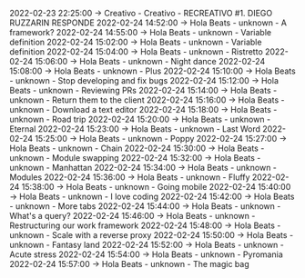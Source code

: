 2022-02-23 22:25:00 -> Creativo - Creativo - RECREATIVO #1. DIEGO RUZZARIN RESPONDE
2022-02-24 14:52:00 -> Hola Beats - unknown - A framework?
2022-02-24 14:55:00 -> Hola Beats - unknown - Variable definition
2022-02-24 15:02:00 -> Hola Beats - unknown - Variable definition
2022-02-24 15:04:00 -> Hola Beats - unknown - Ristretto
2022-02-24 15:06:00 -> Hola Beats - unknown - Night dance
2022-02-24 15:08:00 -> Hola Beats - unknown - Plus
2022-02-24 15:10:00 -> Hola Beats - unknown - Stop developing and fix bugs
2022-02-24 15:12:00 -> Hola Beats - unknown - Reviewing PRs
2022-02-24 15:14:00 -> Hola Beats - unknown - Return them to the client
2022-02-24 15:16:00 -> Hola Beats - unknown - Download a text editor
2022-02-24 15:18:00 -> Hola Beats - unknown - Road trip
2022-02-24 15:20:00 -> Hola Beats - unknown - Eternal
2022-02-24 15:23:00 -> Hola Beats - unknown - Last Word
2022-02-24 15:25:00 -> Hola Beats - unknown - Poppy
2022-02-24 15:27:00 -> Hola Beats - unknown - Chain
2022-02-24 15:30:00 -> Hola Beats - unknown - Module swapping
2022-02-24 15:32:00 -> Hola Beats - unknown - Manhattan
2022-02-24 15:34:00 -> Hola Beats - unknown - Modules
2022-02-24 15:36:00 -> Hola Beats - unknown - Fluffy
2022-02-24 15:38:00 -> Hola Beats - unknown - Going mobile
2022-02-24 15:40:00 -> Hola Beats - unknown - I love coding
2022-02-24 15:42:00 -> Hola Beats - unknown - More tabs
2022-02-24 15:44:00 -> Hola Beats - unknown - What's a query?
2022-02-24 15:46:00 -> Hola Beats - unknown - Restructuring our work framework
2022-02-24 15:48:00 -> Hola Beats - unknown - Scale with a reverse proxy
2022-02-24 15:50:00 -> Hola Beats - unknown - Fantasy land
2022-02-24 15:52:00 -> Hola Beats - unknown - Acute stress
2022-02-24 15:54:00 -> Hola Beats - unknown - Pyromania
2022-02-24 15:57:00 -> Hola Beats - unknown - The magic bag
